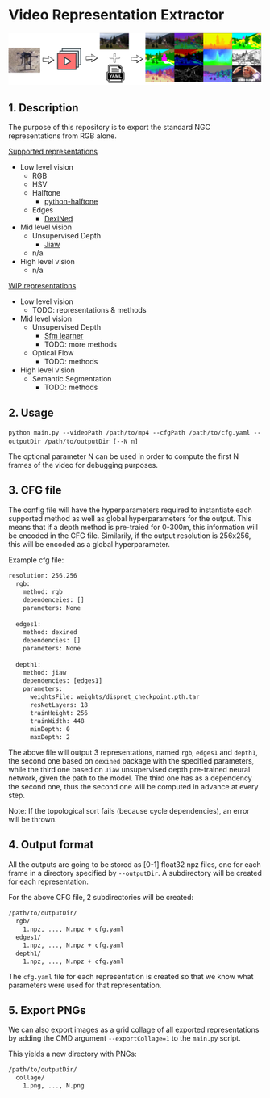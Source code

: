 # Video Representation Extractor

![logo](logo.png)

## 1. Description
The purpose of this repository is to export the standard NGC representations from RGB alone.

<u>Supported representations</u>
  - Low level vision
    - RGB
    - HSV
    - Halftone
       - [python-halftone](https://github.com/philgyford/python-halftone)
    - Edges
      - [DexiNed](https://github.com/xavysp/DexiNed/)
  - Mid level vision
      - Unsupervised Depth
        - [Jiaw](TODO)
    - n/a
  - High level vision
    - n/a

<u>WIP representations</u>
  - Low level vision
    - TODO: representations & methods
  - Mid level vision
    - Unsupervised Depth
      - [Sfm learner](https://github.com/ClementPinard/SfmLearner-Pytorch)
      - TODO: more methods
    - Optical Flow
      - TODO: methods
  - High level vision
    - Semantic Segmentation
      - TODO: methods

## 2. Usage

`python main.py --videoPath /path/to/mp4 --cfgPath /path/to/cfg.yaml --outputDir /path/to/outputDir [--N n]`

The optional parameter N can be used in order to compute the first N frames of the video for debugging purposes.

## 3. CFG file
The config file will have the hyperparameters required to instantiate each supported method as well as global hyperparameters for the output. This means that if a depth method is pre-traied for 0-300m, this information will be encoded in the CFG file. Similarily, if the output resolution is 256x256, this will be encoded as a global hyperparameter.

Example cfg file:
```
resolution: 256,256
  rgb:
    method: rgb
    dependenceies: []
    parameters: None

  edges1:
    method: dexined
    dependencies: []
    parameters: None

  depth1:
    method: jiaw
    dependencies: [edges1]
    parameters:
      weightsFile: weights/dispnet_checkpoint.pth.tar
      resNetLayers: 18
      trainHeight: 256
      trainWidth: 448
      minDepth: 0
      maxDepth: 2
```

The above file will output 3 representations, named `rgb`, `edges1` and `depth1`, the second one based on `dexined` package with the specified parameters, while the third one based on `Jiaw` unsupervised depth pre-trained neural network, given the path to the model. The third one has as a dependency the second one, thus the second one will be computed in advance at every step.

Note: If the topological sort fails (because cycle dependencies), an error will be thrown.

## 4. Output format
All the outputs are going to be stored as [0-1] float32 npz files, one for each frame in a directory specified by `--outputDir`. A subdirectory will be created for each representation.

For the above CFG file, 2 subdirectories will be created:
```
/path/to/outputDir/
  rgb/
    1.npz, ..., N.npz + cfg.yaml
  edges1/
    1.npz, ..., N.npz + cfg.yaml
  depth1/
    1.npz, ..., N.npz + cfg.yaml
```

The `cfg.yaml` file for each representation is created so that we know what parameters were used for that representation.

## 5. Export PNGs
We can also export images as a grid collage of all exported representations by adding the CMD argument `--exportCollage=1` to the `main.py` script.

This yields a new directory with PNGs:
```
/path/to/outputDir/
  collage/
    1.png, ..., N.png
```
